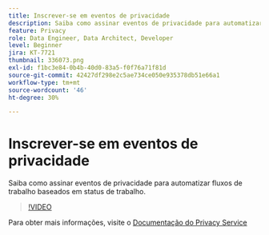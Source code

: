 ```yaml
---
title: Inscrever-se em eventos de privacidade
description: Saiba como assinar eventos de privacidade para automatizar fluxos de trabalho baseados em status de trabalho.
feature: Privacy
role: Data Engineer, Data Architect, Developer
level: Beginner
jira: KT-7721
thumbnail: 336073.png
exl-id: f1bc3e84-0b4b-40d0-83a5-f0f76a71f81d
source-git-commit: 42427df298e2c5ae734ce050e935378db51e66a1
workflow-type: tm+mt
source-wordcount: '46'
ht-degree: 30%

---
```



# Inscrever-se em eventos de privacidade

Saiba como assinar eventos de privacidade para automatizar fluxos de trabalho baseados em status de trabalho.

>[!VIDEO](https://video.tv.adobe.com/v/336073?quality=12&learn=on)

Para obter mais informações, visite o [Documentação do Privacy Service](https://experienceleague.adobe.com/docs/experience-platform/privacy/home.html?lang=pt-BR)
